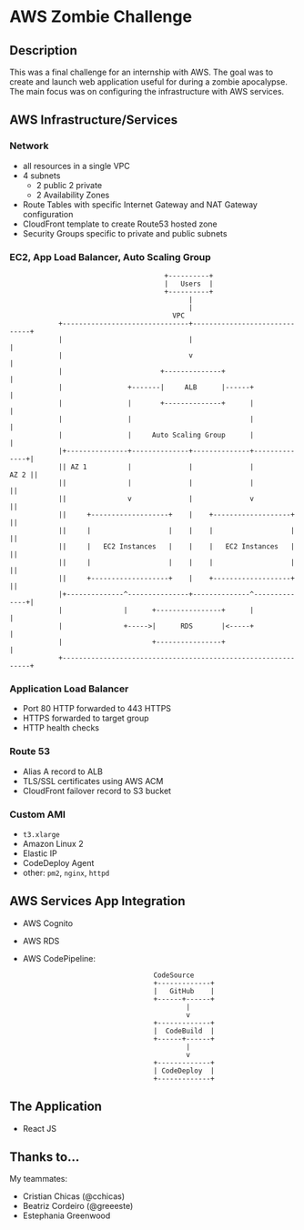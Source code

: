 # AWS Zombie Challenge

## Description
This was a final challenge for an internship with AWS. The goal was to create and launch
web application useful for during a zombie apocalypse. The main focus was on configuring
the infrastructure with AWS services. 

## AWS Infrastructure/Services
### Network
* all resources in a single VPC
* 4 subnets 
  - 2 public 2 private
  - 2 Availability Zones
* Route Tables with specific Internet Gateway and NAT Gateway configuration
* CloudFront template to create Route53 hosted zone 
* Security Groups specific to private and public subnets

### EC2, App Load Balancer, Auto Scaling Group

                                          +----------+
                                          |   Users  |
                                          +----------+
                                                |
                                                |
                                            VPC                         
                +-------------------------------+------------------------------+
                |                               |                              |
                |                               v                              |
                |                        +--------------+                      |
                |                +-------|     ALB      |------+               |
                |                |       +--------------+      |               |
                |                |                             |               |
                |                |     Auto Scaling Group      |               |
                |+---------------+--------------+--------------+--------------+|
                || AZ 1          |              |              |         AZ 2 ||
                ||               |              |              |              ||
                ||               v              |              v              ||
                ||     +-------------------+    |    +-------------------+    ||
                ||     |                   |    |    |                   |    ||
                ||     |   EC2 Instances   |    |    |   EC2 Instances   |    ||
                ||     |                   |    |    |                   |    ||
                ||     +-------------------+    |    +-------------------+    ||
                |+--------------^---------------+--------------^--------------+|
                |               |      +----------------+      |               |
                |               +----->|      RDS       |<-----+               |
                |                      +----------------+                      |
                +--------------------------------------------------------------+

### Application Load Balancer
* Port 80 HTTP forwarded to 443 HTTPS
* HTTPS forwarded to target group
* HTTP health checks

### Route 53
* Alias A record to ALB
* TLS/SSL certificates using AWS ACM
* CloudFront failover record to S3 bucket

### Custom AMI
* `t3.xlarge`
* Amazon Linux 2
* Elastic IP
* CodeDeploy Agent
* other: `pm2`, `nginx`, `httpd`


## AWS Services App Integration
* AWS Cognito
* AWS RDS
* AWS CodePipeline:
 
                                      CodeSource
                                      +-------------+
                                      |   GitHub    |
                                      +------+------+
                                              |
                                              v
                                      +-------------+
                                      |  CodeBuild  |
                                      +------+------+
                                              |
                                              v
                                      +-------------+
                                      | CodeDeploy  |
                                      +-------------+

## The Application
* React JS

## Thanks to...
My teammates:
* Cristian Chicas (@cchicas)
* Beatriz Cordeiro (@greeeste)
* Estephania Greenwood


